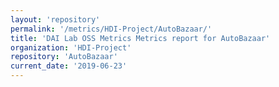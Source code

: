 ```yaml
---
layout: 'repository'
permalink: '/metrics/HDI-Project/AutoBazaar/'
title: 'DAI Lab OSS Metrics Metrics report for AutoBazaar'
organization: 'HDI-Project'
repository: 'AutoBazaar'
current_date: '2019-06-23'
---
```

